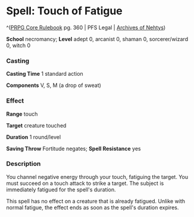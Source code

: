 # Spell: Touch of Fatigue

^([PRPG Core Rulebook][ss-touch-of-fatigue] pg. 360 | PFS Legal | [Archives of Nehtys][sn-touch-of-fatigue])

**School** necromancy; **Level** adept 0, arcanist 0, shaman 0, sorcerer/wizard 0, witch 0

### Casting

**Casting Time** 1 standard action  

**Components** V, S, M (a drop of sweat)

### Effect

**Range** touch  

**Target** creature touched  

**Duration** 1 round/level  

**Saving Throw** Fortitude negates; **Spell Resistance** yes

### Description

You channel negative energy through your touch, fatiguing the target. You must succeed on a touch attack to strike a target. The subject is immediately fatigued for the spell's duration.  

This spell has no effect on a creature that is already fatigued. Unlike with normal fatigue, the effect ends as soon as the spell's duration expires.

[ss-touch-of-fatigue]: http://paizo.com/pathfinderRPG/v57
[sn-touch-of-fatigue]: http://www.archivesofnethys.com/SpellDisplay.aspx?ItemName=Touch%20of%20Fatigue